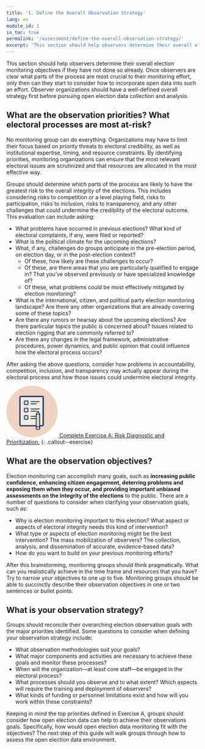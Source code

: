 ```yaml
---
title: '1. Define the Overall Observation Strategy'
lang: en
module_id: 1
in_toc: true
permalink: '/assessment/define-the-overall-observation-strategy/'
excerpt: 'This section should help observers determine their overall election monitoring objectives if they have not done so already. Once observers are clear what parts of the process are most crucial to their monitoring effort, only then can they start to consider how to incorporate open data into such an effort. Observer organizations should have a well-defined overall strategy first before pursuing open election data collection and analysis.'
---
```


This section should help observers determine their overall election monitoring objectives if they have not done so already. Once observers are clear what parts of the process are most crucial to their monitoring effort, only then can they start to consider how to incorporate open data into such an effort. Observer organizations should have a well-defined overall strategy first before pursuing open election data collection and analysis.

## What are the observation priorities? What electoral processes are most at-risk?

No monitoring group can do everything. Organizations may have to limit their focus based on priority threats to electoral credibility, as well as institutional expertise, timing, and resource constraints. By identifying priorities, monitoring organizations can ensure that the most relevant electoral issues are scrutinized and that resources are allocated in the most effective way.

Groups should determine which parts of the process are likely to have the greatest risk to the overall integrity of the elections. This includes considering risks to competition or a level playing field, risks to participation, risks to inclusion, risks to transparency, and any other challenges that could undermine the credibility of the electoral outcome. This evaluation can include asking:

- What problems have occurred in previous elections? What kind of electoral complaints, if any, were filed or reported?
- What is the political climate for the upcoming elections?
- What, if any, challenges do groups anticipate in the pre-election period, on election day, or in the post-election context?
  - Of these, how likely are these challenges to occur?
  - Of these, are there areas that you are particularly qualified to engage in? That you’ve observed previously or have specialized knowledge of?
  - Of these, what problems could be most effectively mitigated by election monitoring?
- What is the international, citizen, and political party election monitoring landscape? Are there any other organizations that are already covering some of these topics?
- Are there any rumors or hearsay about the upcoming elections? Are there particular topics the public is concerned about? Issues related to election rigging that are commonly referred to?
- Are there any changes in the legal framework, administrative procedures, power dynamics, and public opinion that could influence how the electoral process occurs?

After asking the above questions, consider how problems in accountability, competition, inclusion, and transparency may actually appear during the electoral process and how those issues could undermine electoral integrity.

[![](/assets/images/assessment/exercise_icon.svg) Complete Exercise A: Risk Diagnostic and Prioritization.](/assets/assessment/exercises/Exercise_A.pdf)
{: .callout--exercise}

## What are the observation objectives?

Election monitoring can accomplish many goals, such as **increasing public confidence, enhancing citizen engagement, deterring problems and exposing them when they occur, and providing important unbiased assessments on the integrity of the elections** to the public. There are a number of questions to consider when clarifying your observation goals, such as:

- Why is election monitoring important to this election? What aspect or aspects of electoral integrity needs this kind of intervention?
- What type or aspects of election monitoring might be the best intervention? The mass mobilization of observers? The collection, analysis, and dissemination of accurate, evidence-based data?
- How do you want to build on your previous monitoring efforts?

After this brainstorming, monitoring groups should think pragmatically. What can you realistically achieve in the time frame and resources that you have? Try to narrow your objectives to one up to five. Monitoring groups should be able to succinctly describe their observation objectives in one or two sentences or bullet points.

## What is your observation strategy?

Groups should reconcile their overarching election observation goals with the major priorities identified. Some questions to consider when defining your observation strategy include:

- What observation methodologies suit your goals?
- What major components and activities are necessary to achieve these goals and monitor these processes?
- When will the organization—at least core staff—be engaged in the electoral process?
- What processes should you observe and to what extent? Which aspects will require the training and deployment of observers?
- What kinds of funding or personnel limitations exist and how will you work within these constraints?

Keeping in mind the top priorities defined in Exercise A, groups should consider how open election data can help to achieve their observations goals. Specifically, how would open election data monitoring fit with the objectives? The next step of this guide will walk groups through how to assess the open election data environment.
